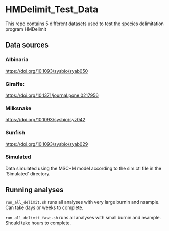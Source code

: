 # HMDelimit_Test_Data

This repo contains 5 different datasets used to test the species delimitation program HMDelimit

## Data sources

### Albinaria

https://doi.org/10.1093/sysbio/syab050

### Giraffe:

https://doi.org/10.1371/journal.pone.0217956

### Milksnake

https://doi.org/10.1093/sysbio/syz042

### Sunfish

https://doi.org/10.1093/sysbio/syab029

### Simulated

Data simulated using the MSC+M model according to the sim.ctl file in the 'Simulated' directory. 

## Running analyses

`run_all_delimit.sh`
runs all analyses with very large burnin and nsample. Can take days or weeks to complete.

`run_all_delimit_fast.sh`
runs all analyses with small burnin and nsample. Should take hours to complete.
